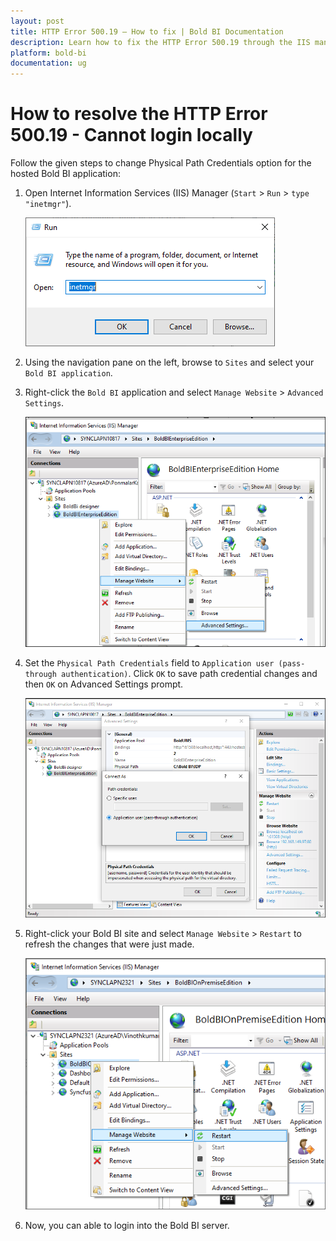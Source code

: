 ```yaml
---
layout: post
title: HTTP Error 500.19 – How to fix | Bold BI Documentation 
description: Learn how to fix the HTTP Error 500.19 through the IIS manager that occurred when trying to login into Bold BI Server.
platform: bold-bi
documentation: ug
---
```


# How to resolve the HTTP Error 500.19 - Cannot login locally

Follow the given steps to change Physical Path Credentials option for the hosted Bold BI application:  

1. Open Internet Information Services (IIS) Manager (`Start` > `Run` > `type "inetmgr"`).    

   ![IIS Settings](/static/assets/faq/images/iis-command.png)  

2. Using the navigation pane on the left, browse to `Sites` and select your `Bold BI application`.  

3. Right-click the `Bold BI` application and select `Manage Website` > `Advanced Settings`.  

   ![IIS Settings](/static/assets/faq/images/advance-settings.png)   

4. Set the `Physical Path Credentials` field to `Application user (pass-through authentication)`. Click `OK` to save path credential changes and then `OK` on Advanced Settings prompt.  

   ![IIS Settings](/static/assets/faq/images/physical-path-credentials.png)   

5. Right-click your Bold BI site and select `Manage Website` > `Restart` to refresh the changes that were just made.   

   ![IIS Settings](/static/assets/faq/images/restart-site.png)  

6. Now, you can able to login into the Bold BI server.   